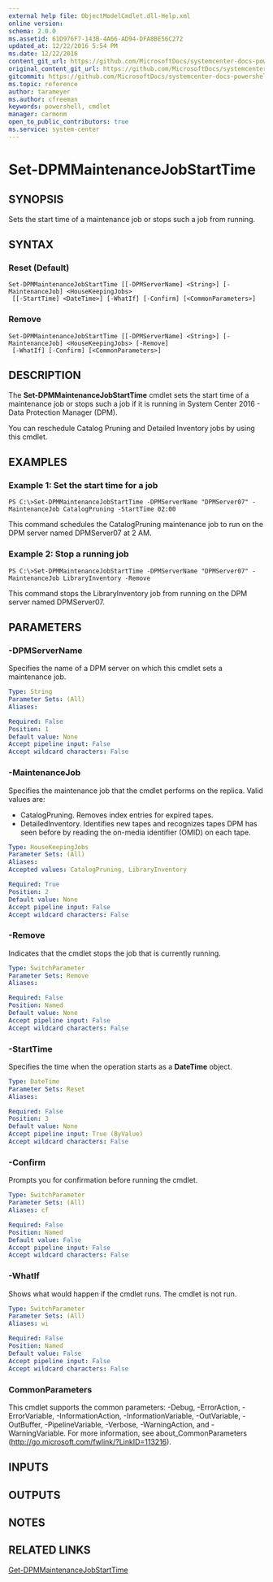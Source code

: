 ```yaml
---
external help file: ObjectModelCmdlet.dll-Help.xml
online version: 
schema: 2.0.0
ms.assetid: 61D976F7-143B-4A66-AD94-DFA8BE56C272
updated_at: 12/22/2016 5:54 PM
ms.date: 12/22/2016
content_git_url: https://github.com/MicrosoftDocs/systemcenter-docs-powershell/blob/master/systemcenter-cmdlets/SystemCenter2016/DataProtectionManager/vlatest/Set-DPMMaintenanceJobStartTime.md
original_content_git_url: https://github.com/MicrosoftDocs/systemcenter-docs-powershell/blob/master/systemcenter-cmdlets/SystemCenter2016/DataProtectionManager/vlatest/Set-DPMMaintenanceJobStartTime.md
gitcommit: https://github.com/MicrosoftDocs/systemcenter-docs-powershell/blob/17c3a51bd892aad46c731d9f381f0704b4815004/systemcenter-cmdlets/SystemCenter2016/DataProtectionManager/vlatest/Set-DPMMaintenanceJobStartTime.md
ms.topic: reference
author: tarameyer
ms.author: cfreeman
keywords: powershell, cmdlet
manager: carmonm
open_to_public_contributors: true
ms.service: system-center
---
```


# Set-DPMMaintenanceJobStartTime

## SYNOPSIS
Sets the start time of a maintenance job or stops such a job from running.

## SYNTAX

### Reset (Default)
```
Set-DPMMaintenanceJobStartTime [[-DPMServerName] <String>] [-MaintenanceJob] <HouseKeepingJobs>
 [[-StartTime] <DateTime>] [-WhatIf] [-Confirm] [<CommonParameters>]
```

### Remove
```
Set-DPMMaintenanceJobStartTime [[-DPMServerName] <String>] [-MaintenanceJob] <HouseKeepingJobs> [-Remove]
 [-WhatIf] [-Confirm] [<CommonParameters>]
```

## DESCRIPTION
The **Set-DPMMaintenanceJobStartTime** cmdlet sets the start time of a maintenance job or stops such a job if it is running in System Center 2016 - Data Protection Manager (DPM).

You can reschedule Catalog Pruning and Detailed Inventory jobs by using this cmdlet.

## EXAMPLES

### Example 1: Set the start time for a job
```
PS C:\>Set-DPMMaintenanceJobStartTime -DPMServerName "DPMServer07" -MaintenanceJob CatalogPruning -StartTime 02:00
```

This command schedules the CatalogPruning maintenance job to run on the DPM server named DPMServer07 at 2 AM.

### Example 2: Stop a running job
```
PS C:\>Set-DPMMaintenanceJobStartTime -DPMServerName "DPMServer07" -MaintenanceJob LibraryInventory -Remove
```

This command stops the LibraryInventory job from running on the DPM server named DPMServer07.

## PARAMETERS

### -DPMServerName
Specifies the name of a DPM server on which this cmdlet sets a maintenance job.

```yaml
Type: String
Parameter Sets: (All)
Aliases: 

Required: False
Position: 1
Default value: None
Accept pipeline input: False
Accept wildcard characters: False
```

### -MaintenanceJob
Specifies the maintenance job that the cmdlet performs on the replica.
Valid values are: 

- CatalogPruning.
Removes index entries for expired tapes.
- DetailedInventory.
Identifies new tapes and recognizes tapes DPM has seen before by reading the on-media identifier (OMID) on each tape.

```yaml
Type: HouseKeepingJobs
Parameter Sets: (All)
Aliases: 
Accepted values: CatalogPruning, LibraryInventory

Required: True
Position: 2
Default value: None
Accept pipeline input: False
Accept wildcard characters: False
```

### -Remove
Indicates that the cmdlet stops the job that is currently running.

```yaml
Type: SwitchParameter
Parameter Sets: Remove
Aliases: 

Required: False
Position: Named
Default value: None
Accept pipeline input: False
Accept wildcard characters: False
```

### -StartTime
Specifies the time when the operation starts as a **DateTime** object.

```yaml
Type: DateTime
Parameter Sets: Reset
Aliases: 

Required: False
Position: 3
Default value: None
Accept pipeline input: True (ByValue)
Accept wildcard characters: False
```

### -Confirm
Prompts you for confirmation before running the cmdlet.

```yaml
Type: SwitchParameter
Parameter Sets: (All)
Aliases: cf

Required: False
Position: Named
Default value: False
Accept pipeline input: False
Accept wildcard characters: False
```

### -WhatIf
Shows what would happen if the cmdlet runs.
The cmdlet is not run.

```yaml
Type: SwitchParameter
Parameter Sets: (All)
Aliases: wi

Required: False
Position: Named
Default value: False
Accept pipeline input: False
Accept wildcard characters: False
```

### CommonParameters
This cmdlet supports the common parameters: -Debug, -ErrorAction, -ErrorVariable, -InformationAction, -InformationVariable, -OutVariable, -OutBuffer, -PipelineVariable, -Verbose, -WarningAction, and -WarningVariable. For more information, see about_CommonParameters (http://go.microsoft.com/fwlink/?LinkID=113216).

## INPUTS

## OUTPUTS

## NOTES

## RELATED LINKS

[Get-DPMMaintenanceJobStartTime](xref:SystemCenter2016/DataProtectionManager/vlatest/Get-DPMMaintenanceJobStartTime.md)

